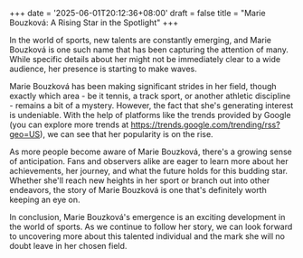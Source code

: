 +++
date = '2025-06-01T20:12:36+08:00'
draft = false
title = "Marie Bouzková: A Rising Star in the Spotlight"
+++

In the world of sports, new talents are constantly emerging, and Marie Bouzková is one such name that has been capturing the attention of many. While specific details about her might not be immediately clear to a wide audience, her presence is starting to make waves. 

Marie Bouzková has been making significant strides in her field, though exactly which area - be it tennis, a track sport, or another athletic discipline - remains a bit of a mystery. However, the fact that she's generating interest is undeniable. With the help of platforms like the trends provided by Google (you can explore more trends at https://trends.google.com/trending/rss?geo=US), we can see that her popularity is on the rise. 

As more people become aware of Marie Bouzková, there's a growing sense of anticipation. Fans and observers alike are eager to learn more about her achievements, her journey, and what the future holds for this budding star. Whether she'll reach new heights in her sport or branch out into other endeavors, the story of Marie Bouzková is one that's definitely worth keeping an eye on. 

In conclusion, Marie Bouzková's emergence is an exciting development in the world of sports. As we continue to follow her story, we can look forward to uncovering more about this talented individual and the mark she will no doubt leave in her chosen field.
